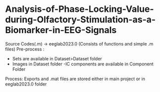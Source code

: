 # Analysis-of-Phase-Locking-Value-during-Olfactory-Stimulation-as-a-Biomarker-in-EEG-Signals

Source Codes(.m) -> eeglab2023.0 (Consists of functions and simple .m files)
Pre-process : 
- Sets are available in Dataset>Dataset folder 
- Images in Dataset folder
-IC components are available in Component Folder

Process:
Exports and .mat files are stored either in main project or in eeglab2023.0 folder
